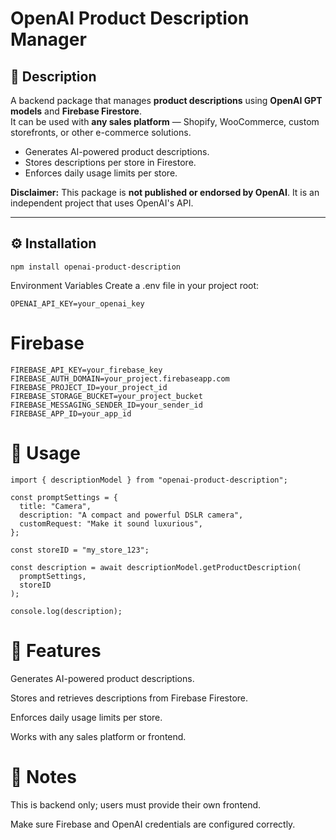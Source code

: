 # OpenAI Product Description Manager

## 📖 Description

A backend package that manages **product descriptions** using **OpenAI GPT models** and **Firebase Firestore**.  
It can be used with **any sales platform** — Shopify, WooCommerce, custom storefronts, or other e-commerce solutions.

- Generates AI-powered product descriptions.
- Stores descriptions per store in Firestore.
- Enforces daily usage limits per store.

**Disclaimer:** This package is **not published or endorsed by OpenAI**. It is an independent project that uses OpenAI's API.

---

## ⚙️ Installation

```
npm install openai-product-description
```

Environment Variables
Create a .env file in your project root:

```
OPENAI_API_KEY=your_openai_key
```

# Firebase

```
FIREBASE_API_KEY=your_firebase_key
FIREBASE_AUTH_DOMAIN=your_project.firebaseapp.com
FIREBASE_PROJECT_ID=your_project_id
FIREBASE_STORAGE_BUCKET=your_project_bucket
FIREBASE_MESSAGING_SENDER_ID=your_sender_id
FIREBASE_APP_ID=your_app_id
```

# 🚀 Usage

```
import { descriptionModel } from "openai-product-description";

const promptSettings = {
  title: "Camera",
  description: "A compact and powerful DSLR camera",
  customRequest: "Make it sound luxurious",
};

const storeID = "my_store_123";

const description = await descriptionModel.getProductDescription(
  promptSettings,
  storeID
);

console.log(description);
```

# 🧪 Features

Generates AI-powered product descriptions.

Stores and retrieves descriptions from Firebase Firestore.

Enforces daily usage limits per store.

Works with any sales platform or frontend.

# 📝 Notes

This is backend only; users must provide their own frontend.

Make sure Firebase and OpenAI credentials are configured correctly.
